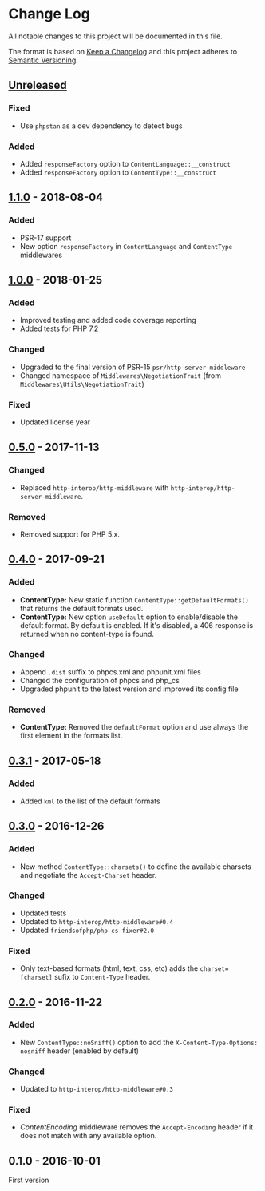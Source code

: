 # Change Log

All notable changes to this project will be documented in this file.

The format is based on [Keep a Changelog](http://keepachangelog.com/) 
and this project adheres to [Semantic Versioning](http://semver.org/).

## [Unreleased]

### Fixed

- Use `phpstan` as a dev dependency to detect bugs

### Added

- Added `responseFactory` option to `ContentLanguage::__construct`
- Added `responseFactory` option to `ContentType::__construct`

## [1.1.0] - 2018-08-04

### Added

- PSR-17 support
- New option `responseFactory` in `ContentLanguage` and `ContentType` middlewares

## [1.0.0] - 2018-01-25

### Added

- Improved testing and added code coverage reporting
- Added tests for PHP 7.2

### Changed

- Upgraded to the final version of PSR-15 `psr/http-server-middleware`
- Changed namespace of `Middlewares\NegotiationTrait` (from `Middlewares\Utils\NegotiationTrait`)

### Fixed

- Updated license year

## [0.5.0] - 2017-11-13

### Changed

- Replaced `http-interop/http-middleware` with  `http-interop/http-server-middleware`.

### Removed

- Removed support for PHP 5.x.

## [0.4.0] - 2017-09-21

### Added

- **ContentType:** New static function `ContentType::getDefaultFormats()` that returns the default formats used.
- **ContentType:** New option `useDefault` option to enable/disable the default format. By default is enabled. If it's disabled, a 406 response is returned when no content-type is found.

### Changed

- Append `.dist` suffix to phpcs.xml and phpunit.xml files
- Changed the configuration of phpcs and php_cs
- Upgraded phpunit to the latest version and improved its config file

### Removed

- **ContentType:** Removed the `defaultFormat` option and use always the first element in the formats list.

## [0.3.1] - 2017-05-18

### Added

- Added `kml` to the list of the default formats

## [0.3.0] - 2016-12-26

### Added

- New method `ContentType::charsets()` to define the available charsets and negotiate the `Accept-Charset` header.

### Changed

- Updated tests
- Updated to `http-interop/http-middleware#0.4`
- Updated `friendsofphp/php-cs-fixer#2.0`

### Fixed

- Only text-based formats (html, text, css, etc) adds the `charset=[charset]` sufix to `Content-Type` header.

## [0.2.0] - 2016-11-22

### Added

- New `ContentType::noSniff()` option to add the `X-Content-Type-Options: nosniff` header (enabled by default)

### Changed

- Updated to `http-interop/http-middleware#0.3`

### Fixed

- *ContentEncoding* middleware removes the `Accept-Encoding` header if it does not match with any available option.

## 0.1.0 - 2016-10-01

First version

[Unreleased]: https://github.com/middlewares/negotiation/compare/v1.1.0...HEAD
[1.1.0]: https://github.com/middlewares/negotiation/compare/v1.0.0...v1.1.0
[1.0.0]: https://github.com/middlewares/negotiation/compare/v0.5.0...v1.0.0
[0.5.0]: https://github.com/middlewares/negotiation/compare/v0.4.0...v0.5.0
[0.4.0]: https://github.com/middlewares/negotiation/compare/v0.3.1...v0.4.0
[0.3.1]: https://github.com/middlewares/negotiation/compare/v0.3.0...v0.3.1
[0.3.0]: https://github.com/middlewares/negotiation/compare/v0.2.0...v0.3.0
[0.2.0]: https://github.com/middlewares/negotiation/compare/v0.1.0...v0.2.0
